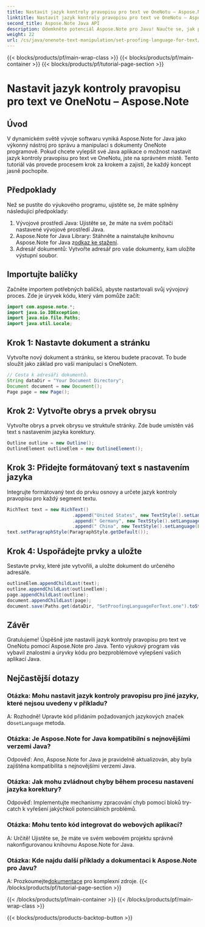 ```yaml
---
title: Nastavit jazyk kontroly pravopisu pro text ve OneNotu – Aspose.Note
linktitle: Nastavit jazyk kontroly pravopisu pro text ve OneNotu – Aspose.Note
second_title: Aspose.Note Java API
description: Odemkněte potenciál Aspose.Note pro Javu! Naučte se, jak plynule nastavit jazyk kontroly pravopisu pro text ve OneNotu, pomocí našeho podrobného průvodce.
weight: 22
url: /cs/java/onenote-text-manipulation/set-proofing-language-for-text/
---
```


{{< blocks/products/pf/main-wrap-class >}}
{{< blocks/products/pf/main-container >}}
{{< blocks/products/pf/tutorial-page-section >}}

# Nastavit jazyk kontroly pravopisu pro text ve OneNotu – Aspose.Note

## Úvod
V dynamickém světě vývoje softwaru vyniká Aspose.Note for Java jako výkonný nástroj pro správu a manipulaci s dokumenty OneNote programově. Pokud chcete vylepšit své Java aplikace o možnost nastavit jazyk kontroly pravopisu pro text ve OneNotu, jste na správném místě. Tento tutoriál vás provede procesem krok za krokem a zajistí, že každý koncept jasně pochopíte.
## Předpoklady
Než se pustíte do výukového programu, ujistěte se, že máte splněny následující předpoklady:
1. Vývojové prostředí Java: Ujistěte se, že máte na svém počítači nastavené vývojové prostředí Java.
2.  Aspose.Note for Java Library: Stáhněte a nainstalujte knihovnu Aspose.Note for Java z[odkaz ke stažení](https://releases.aspose.com/note/java/).
3. Adresář dokumentů: Vytvořte adresář pro vaše dokumenty, kam uložíte výstupní soubor.
## Importujte balíčky
Začněte importem potřebných balíčků, abyste nastartovali svůj vývojový proces. Zde je úryvek kódu, který vám pomůže začít:
```java
import com.aspose.note.*;
import java.io.IOException;
import java.nio.file.Paths;
import java.util.Locale;
```
## Krok 1: Nastavte dokument a stránku
Vytvořte nový dokument a stránku, se kterou budete pracovat. To bude sloužit jako základ pro vaši manipulaci s OneNotem.
```java
// Cesta k adresáři dokumentů.
String dataDir = "Your Document Directory";
Document document = new Document();
Page page = new Page();
```
## Krok 2: Vytvořte obrys a prvek obrysu
Vytvořte obrys a prvek obrysu ve struktuře stránky. Zde bude umístěn váš text s nastavením jazyka korektury.
```java
Outline outline = new Outline();
OutlineElement outlineElem = new OutlineElement();
```
## Krok 3: Přidejte formátovaný text s nastavením jazyka
Integrujte formátovaný text do prvku osnovy a určete jazyk kontroly pravopisu pro každý segment textu.
```java
RichText text = new RichText()
                        .append("United States", new TextStyle().setLanguage(Locale.forLanguageTag("en-US")))
                        .append(" Germany", new TextStyle().setLanguage(Locale.forLanguageTag("de-DE")))
                        .append(" China", new TextStyle().setLanguage(Locale.forLanguageTag("zh-CN")));
text.setParagraphStyle(ParagraphStyle.getDefault());
```
## Krok 4: Uspořádejte prvky a uložte
Sestavte prvky, které jste vytvořili, a uložte dokument do určeného adresáře.
```java
outlineElem.appendChildLast(text);
outline.appendChildLast(outlineElem);
page.appendChildLast(outline);
document.appendChildLast(page);
document.save(Paths.get(dataDir, "SetProofingLanguageForText.one").toString()); 
```
## Závěr
Gratulujeme! Úspěšně jste nastavili jazyk kontroly pravopisu pro text ve OneNotu pomocí Aspose.Note pro Java. Tento výukový program vás vybavil znalostmi a úryvky kódu pro bezproblémové vylepšení vašich aplikací Java.
## Nejčastější dotazy
### Otázka: Mohu nastavit jazyk kontroly pravopisu pro jiné jazyky, které nejsou uvedeny v příkladu?
 A: Rozhodně! Upravte kód přidáním požadovaných jazykových značek do`setLanguage` metoda.
### Otázka: Je Aspose.Note for Java kompatibilní s nejnovějšími verzemi Java?
Odpověď: Ano, Aspose.Note for Java je pravidelně aktualizován, aby byla zajištěna kompatibilita s nejnovějšími verzemi Java.
### Otázka: Jak mohu zvládnout chyby během procesu nastavení jazyka korektury?
Odpověď: Implementujte mechanismy zpracování chyb pomocí bloků try-catch k vyřešení jakýchkoli potenciálních problémů.
### Otázka: Mohu tento kód integrovat do webových aplikací?
A: Určitě! Ujistěte se, že máte ve svém webovém projektu správně nakonfigurovanou knihovnu Aspose.Note for Java.
### Otázka: Kde najdu další příklady a dokumentaci k Aspose.Note pro Javu?
 A: Prozkoumejte[dokumentace](https://reference.aspose.com/note/java/) pro komplexní zdroje.
{{< /blocks/products/pf/tutorial-page-section >}}

{{< /blocks/products/pf/main-container >}}
{{< /blocks/products/pf/main-wrap-class >}}

{{< blocks/products/products-backtop-button >}}
